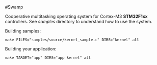 #Swamp

Cooperative multitasking operating system for Cortex-M3 **STM32F1xx** controllers.
See *samples* directory to understand how to use the system.

Building samples:
```
make FILES="samples/source/kernel_sample.c" DIRS="kernel" all
```

Building your application:
```
make TARGET="app" DIRS="app kernel" all
```
